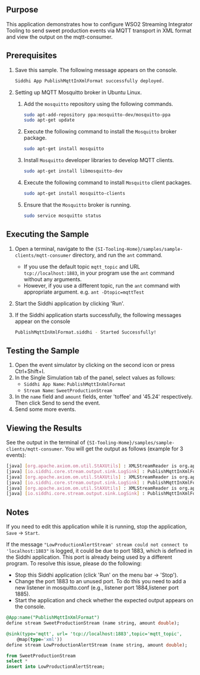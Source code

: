 ## Purpose

This application demonstrates how to configure WSO2 Streaming Integrator Tooling to send sweet production events via MQTT transport in XML format and view the output on the mqtt-consumer.

## Prerequisites

1. Save this sample. The following message appears on the console.

    ```bash
    Siddhi App PublishMqttInXmlFormat successfully deployed.
    ```

2. Setting up MQTT Mosquitto broker in Ubuntu Linux.
    1. Add the `mosquitto` repository using the following commands.

        ```bash
        sudo apt-add-repository ppa:mosquitto-dev/mosquitto-ppa
        sudo apt-get update
        ```

    2. Execute the following command to install the `Mosquitto` broker package.

        ```bash
        sudo apt-get install mosquitto
        ```

    3. Install `Mosquitto` developer libraries to develop MQTT clients.

        ```bash
        sudo apt-get install libmosquitto-dev
        ```

    4. Execute the following command to install `Mosquitto` client packages.

        ```bash
        sudo apt-get install mosquitto-clients
        ```

    5. Ensure that the `Mosquitto` broker is running.

        ```bash
        sudo service mosquitto status
        ```

## Executing the Sample

1. Open a terminal, navigate to the `{SI-Tooling-Home}/samples/sample-clients/mqtt-consumer` directory, and run the `ant` command.
    * If you use the default topic `mqtt_topic` and URL `tcp://localhost:1883`, in your program use the `ant` command without any arguments.
    * However, if you use a different topic, run the `ant` command with appropriate argument.
    e.g. `ant -Dtopic=mqttTest`
2. Start the Siddhi application by clicking 'Run'.
3. If the Siddhi application starts successfully, the following messages appear on the console

    ```bash
    PublishMqttInXmlFormat.siddhi - Started Successfully!
    ```

## Testing the Sample

1. Open the event simulator by clicking on the second icon or press Ctrl+Shift+I.
2. In the Single Simulation tab of the panel, select values as follows:
    * `Siddhi App Name`: `PublishMqttInXmlFormat`
    * `Stream Name`: `SweetProductionStream`
3. In the `name` field and `amount` fields, enter 'toffee' and '45.24' respectively. Then click Send to send the event.
4. Send some more events.

## Viewing the Results

See the output in the terminal of `{SI-Tooling-Home}/samples/sample-clients/mqtt-consumer`. You will get the output as follows (example for 3 events):

```bash
[java] [org.apache.axiom.om.util.StAXUtils] : XMLStreamReader is org.apache.axiom.util.stax.dialect.SJSXPStreamReaderWrapper
[java] [io.siddhi.core.stream.output.sink.LogSink] : PublishMqttInXmlFormatTest : logStream : Event{timestamp=1512462478777, data=[chocolate, 78.34], isExpired=false}
[java] [org.apache.axiom.om.util.StAXUtils] : XMLStreamReader is org.apache.axiom.util.stax.dialect.SJSXPStreamReaderWrapper
[java] [io.siddhi.core.stream.output.sink.LogSink] : PublishMqttInXmlFormatTest : logStream : Event{timestamp=1512462520264, data=[sweets, 34.57], isExpired=false}
[java] [org.apache.axiom.om.util.StAXUtils] : XMLStreamReader is org.apache.axiom.util.stax.dialect.SJSXPStreamReaderWrapper
[java] [io.siddhi.core.stream.output.sink.LogSink] : PublishMqttInXmlFormatTest : logStream : Event{timestamp=1512462534053, data=[coffee, 12.7], isExpired=false}
```

## Notes

If you need to edit this application while it is running, stop the application, `Save` -> `Start`.

If the message `"LowProductionAlertStream' stream could not connect to 'localhost:1883"` is logged, it could be due to port 1883, which is defined in the Siddhi application. This port is already being used by a different program. To resolve this issue, please do the following:

* Stop this Siddhi application (click 'Run' on the menu bar -> 'Stop').
* Change the port 1883 to an unused port. To do this you need to add a new listener in mosquitto.conf (e.g., listener port 1884,listener port 1885).
* Start the application and check whether the expected output appears on the console.

```sql
@App:name("PublishMqttInXmlFormat")
define stream SweetProductionStream (name string, amount double);

@sink(type='mqtt', url= 'tcp://localhost:1883',topic='mqtt_topic',
    @map(type='xml'))
define stream LowProductionAlertStream (name string, amount double);

from SweetProductionStream
select *
insert into LowProductionAlertStream;
```
